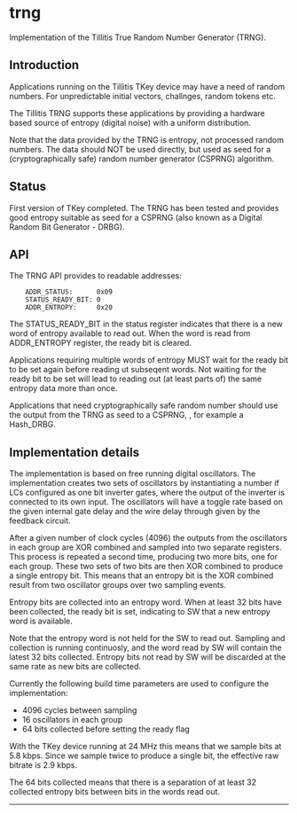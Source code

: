 # trng

Implementation of the Tillitis True Random Number Generator (TRNG).

## Introduction

Applications running on the Tillitis TKey device may have a need of
random numbers.  For unpredictable initial vectors, challnges, random
tokens etc.

The Tillitis TRNG supports these applications by providing a hardware
based source of entropy (digital noise) with a uniform distribution.

Note that the data provided by the TRNG is entropy, not processed
random numbers.  The data should NOT be used directly, but used as
seed for a (cryptographically safe) random number generator (CSPRNG)
algorithm.


## Status

First version of TKey completed. The TRNG has been tested and provides
good entropy suitable as seed for a CSPRNG (also known as a Digital
Random Bit Generator - DRBG).


## API

The TRNG API provides to readable addresses:

```
	ADDR_STATUS:      0x09
	STATUS_READY_BIT: 0
	ADDR_ENTROPY:     0x20
```

The STATUS_READY_BIT in the status register indicates that there is a
new word of entropy available to read out. When the word is read from
ADDR_ENTROPY register, the ready bit is cleared.

Applications requiring multiple words of entropy MUST wait for the
ready bit to be set again before reading ut subseqent words. Not
waiting for the ready bit to be set will lead to reading out (at least
parts of) the same entropy data more than once.

Applications that need cryptographically safe random number should use
the output from the TRNG as seed to a CSPRNG, , for example a
Hash_DRBG.


## Implementation details

The implementation is based on free running digital oscillators. The
implementation creates two sets of oscillators by instantiating a
number if LCs configured as one bit inverter gates, where the output
of the inverter is connected to its own input. The oscillators will
have a toggle rate based on the given internal gate delay and the wire
delay through given by the feedback circuit.

After a given number of clock cycles (4096) the outputs from the
oscillators in each group are XOR combined and sampled into two
separate registers. This process is repeated a second time, producing
two more bits, one for each group. These two sets of two bits are then
XOR combined to produce a single entropy bit. This means that an
entropy bit is the XOR combined result from two oscillator groups over
two sampling events.

Entropy bits are collected into an entropy word. When at least 32 bits
have been collected, the ready bit is set, indicating to SW that a new
entropy word is available.

Note that the entropy word is not held for the SW to read
out. Sampling and collection is running continuosly, and the word read
by SW will contain the latest 32 bits collected. Entropy bits not read
by SW will be discarded at the same rate as new bits are collected.

Currently the following build time parameters are used to configure
the implementation:

- 4096 cycles between sampling
- 16 oscillators in each group
- 64 bits collected before setting the ready flag

With the TKey device running at 24 MHz this means that we sample bits
at 5.8 kbps. Since we sample twice to produce a single bit, the
effective raw bitrate is 2.9 kbps.

The 64 bits collected means that there is a separation of at least 32
collected entropy bits between bits in the words read out.

---
